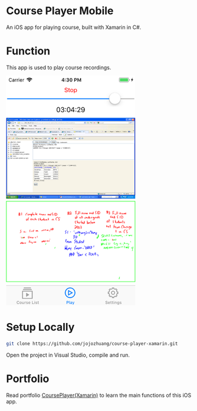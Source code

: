 # Course Player Mobile
An iOS app for playing course, built with Xamarin in C#.

# Function
This app is used to play course recordings.

<img src="/public/drag.png" width="350px">

# Setup Locally
```bash
git clone https://github.com/jojozhuang/course-player-xamarin.git
```
Open the project in Visual Studio, compile and run.

# Portfolio
Read portfolio [CoursePlayer(Xamarin)](http://jojozhuang.github.io/portfolio/course-player-xamarin/) to learn the main functions of this iOS app.
